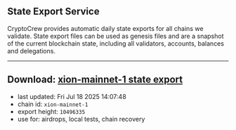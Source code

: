 ## State Export Service
CryptoCrew provides automatic daily state exports for all chains we validate. State export files can be used as genesis files and are a snapshot of the current blockchain state, including all validators, accounts, balances and delegations.

---
**Download: [xion-mainnet-1 state export](https://dl-eu2.ccvalidators.com/SERVICE/xion/xion-mainnet-1_export_10496335.json)**
---

- last updated: Fri Jul 18 2025 14:07:48
- chain id: `xion-mainnet-1`
- export height: `10496335`
- use for: airdrops, local tests, chain recovery
